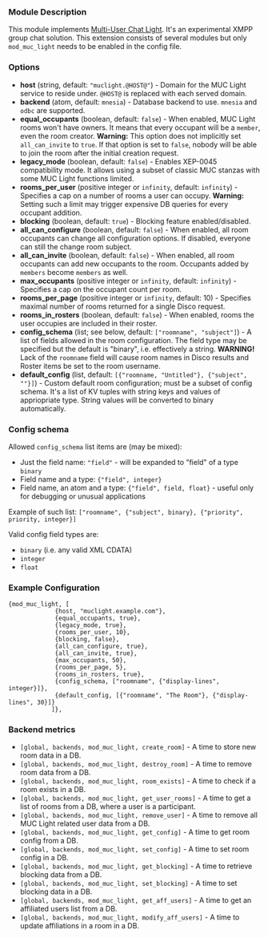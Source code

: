 ### Module Description

This module implements [Multi-User Chat Light](../open-extensions/muc_light.md).
It's an experimental XMPP group chat solution.
This extension consists of several modules but only `mod_muc_light` needs to be enabled in the config file.

### Options

* **host** (string, default: `"muclight.@HOST@"`) - Domain for the MUC Light service to reside under. 
 `@HOST@` is replaced with each served domain.
* **backend** (atom, default: `mnesia`) - Database backend to use. 
 `mnesia` and `odbc` are supported.
* **equal_occupants** (boolean, default: `false`) - When enabled, MUC Light rooms won't have owners. 
 It means that every occupant will be a `member`, even the room creator. 
 **Warning:** This option does not implicitly set `all_can_invite` to `true`. 
 If that option is set to `false`, nobody will be able to join the room after the initial creation request.
* **legacy_mode** (boolean, default: `false`) - Enables XEP-0045 compatibility mode. 
 It allows using a subset of classic MUC stanzas with some MUC Light functions limited.
* **rooms_per_user** (positive integer or `infinity`, default: `infinity`) - Specifies a cap on a number of rooms a user can occupy. 
 **Warning:** Setting such a limit may trigger expensive DB queries for every occupant addition.
* **blocking** (boolean, default: `true`) - Blocking feature enabled/disabled.
* **all_can_configure** (boolean, default: `false`) - When enabled, all room occupants can change all configuration options. 
 If disabled, everyone can still the change room subject.
* **all_can_invite** (boolean, default: `false`) - When enabled, all room occupants can add new occupants to the room.
 Occupants added by `members` become `members` as well.
* **max_occupants** (positive integer or `infinity`, default: `infinity`) - Specifies a cap on the occupant count per room.
* **rooms_per_page** (positive integer or `infinity`, default: 10) - Specifies maximal number of rooms returned for a single Disco request.
* **rooms_in_rosters** (boolean, default: `false`) - When enabled, rooms the user occupies are included in their roster.
* **config_schema** (list; see below, default: `["roomname", "subject"]`) - A list of fields allowed in the room configuration.
 The field type may be specified but the default is "binary", i.e. effectively a string. 
 **WARNING!** Lack of the `roomname` field will cause room names in Disco results and Roster items be set to the room username.
* **default_config** (list, default: `[{"roomname, "Untitled"}, {"subject", ""}]`) - Custom default room configuration; must be a subset of config schema. 
 It's a list of KV tuples with string keys and values of appriopriate type. 
 String values will be converted to binary automatically.

### Config schema

Allowed `config_schema` list items are (may be mixed):

* Just the field name: `"field"` - will be expanded to "field" of a type `binary`
* Field name and a type: `{"field", integer}`
* Field name, an atom and a type: `{"field", field, float}` - useful only for debugging or unusual applications

Example of such list: `["roomname", {"subject", binary}, {"priority", priority, integer}]`

Valid config field types are:

* `binary` (i.e. any valid XML CDATA)
* `integer`
* `float`

### Example Configuration

```
{mod_muc_light, [
             {host, "muclight.example.com"},
             {equal_occupants, true},
             {legacy_mode, true},
             {rooms_per_user, 10},
             {blocking, false},
             {all_can_configure, true},
             {all_can_invite, true},
             {max_occupants, 50},
             {rooms_per_page, 5},
             {rooms_in_rosters, true},
             {config_schema, ["roomname", {"display-lines", integer}]},
             {default_config, [{"roomname", "The Room"}, {"display-lines", 30}]}
            ]},
```

### Backend metrics

* `[global, backends, mod_muc_light, create_room]` - A time to store new room data in a DB.
* `[global, backends, mod_muc_light, destroy_room]` - A time to remove room data from a DB.
* `[global, backends, mod_muc_light, room_exists]` - A time to check if a room exists in a DB.
* `[global, backends, mod_muc_light, get_user_rooms]` - A time to get a list of rooms from a DB, where a user is a participant.
* `[global, backends, mod_muc_light, remove_user]` - A time to remove all MUC Light related user data from a DB.
* `[global, backends, mod_muc_light, get_config]` - A time to get room config from a DB.
* `[global, backends, mod_muc_light, set_config]` - A time to set room config in a DB.
* `[global, backends, mod_muc_light, get_blocking]` - A time to retrieve blocking data from a DB.
* `[global, backends, mod_muc_light, set_blocking]` - A time to set blocking data in a DB.
* `[global, backends, mod_muc_light, get_aff_users]` - A time to get an affiliated users list from a DB.
* `[global, backends, mod_muc_light, modify_aff_users]` - A time to update affiliations in a room in a DB.

